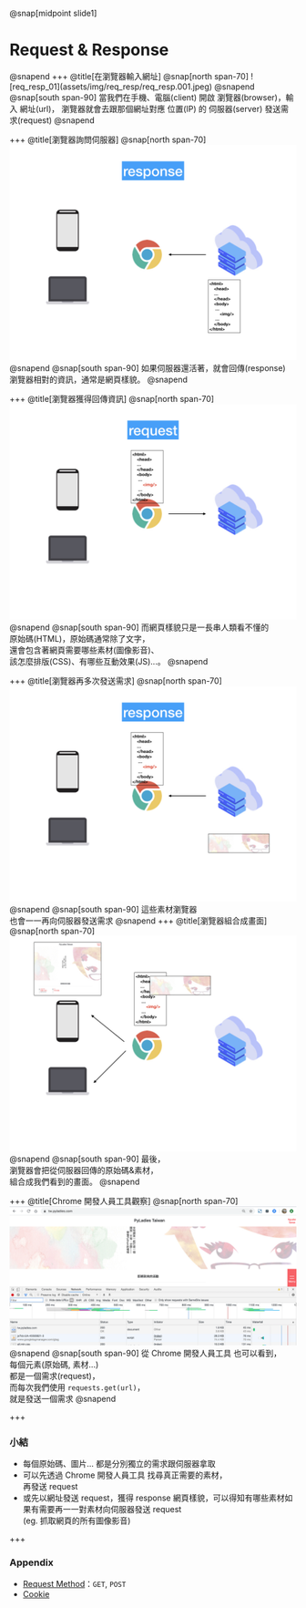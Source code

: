 @snap[midpoint slide1]
<h1>Request & Response</h1>
@snapend
+++
@title[在瀏覽器輸入網址]
@snap[north span-70]
![req_resp_01](assets/img/req_resp/req_resp.001.jpeg)
@snapend
@snap[south span-90]
當我們在手機、電腦(client)  
開啟 瀏覽器(browser)，輸入 網址(url)，  
瀏覽器就會去跟那個網址對應  位置(IP)  
的 伺服器(server) 發送需求(request)
@snapend

+++
@title[瀏覽器詢問伺服器]
@snap[north span-70]
![req_resp_02](assets/img/req_resp/req_resp.002.jpeg)
@snapend
@snap[south span-90]
如果伺服器還活著，就會回傳(response)  
瀏覽器相對的資訊，通常是網頁樣貌。
@snapend

+++
@title[瀏覽器獲得回傳資訊]
@snap[north span-70]
![req_resp_03](assets/img/req_resp/req_resp.003.jpeg)
@snapend
@snap[south span-90]
而網頁樣貌只是一長串人類看不懂的  
原始碼(HTML)，原始碼通常除了文字，  
還會包含著網頁需要哪些素材(圖像影音)、  
該怎麼排版(CSS)、有哪些互動效果(JS)...。
@snapend

+++
@title[瀏覽器再多次發送需求]
@snap[north span-70]
![req_resp_04](assets/img/req_resp/req_resp.004.jpeg)
@snapend
@snap[south span-90]
這些素材瀏覽器  
也會一一再向伺服器發送需求
@snapend
+++
@title[瀏覽器組合成畫面]
@snap[north span-70]
![req_resp_05](assets/img/req_resp/req_resp.005.jpeg)
@snapend
@snap[south span-90]
最後，  
瀏覽器會把從伺服器回傳的原始碼&素材，  
組合成我們看到的畫面。
@snapend

+++
@title[Chrome 開發人員工具觀察]
@snap[north span-70]
![req_resp_05](assets/img/req_resp/req_resp.png)
@snapend
@snap[south span-90]
從 Chrome 開發人員工具 也可以看到，  
每個元素(原始碼, 素材...)   
都是一個需求(request)，  
而每次我們使用 `requests.get(url)`，  
就是發送一個需求
@snapend

+++
### 小結
- 每個原始碼、圖片... 都是分別獨立的需求跟伺服器拿取  
- 可以先透過 Chrome 開發人員工具 找尋真正需要的素材，  
  再發送 request
- 或先以網址發送 request，獲得 response 網頁樣貌，可以得知有哪些素材如果有需要再一一對素材向伺服器發送 request   
(eg. 抓取網頁的所有圖像影音)

+++
### Appendix
- [Request Method](https://tw.pyladies.com/~marsw/crawler03.slides.html#/1/3)：`GET`, `POST`
- [Cookie](https://tw.pyladies.com/~marsw/crawler03.slides.html#/2)




